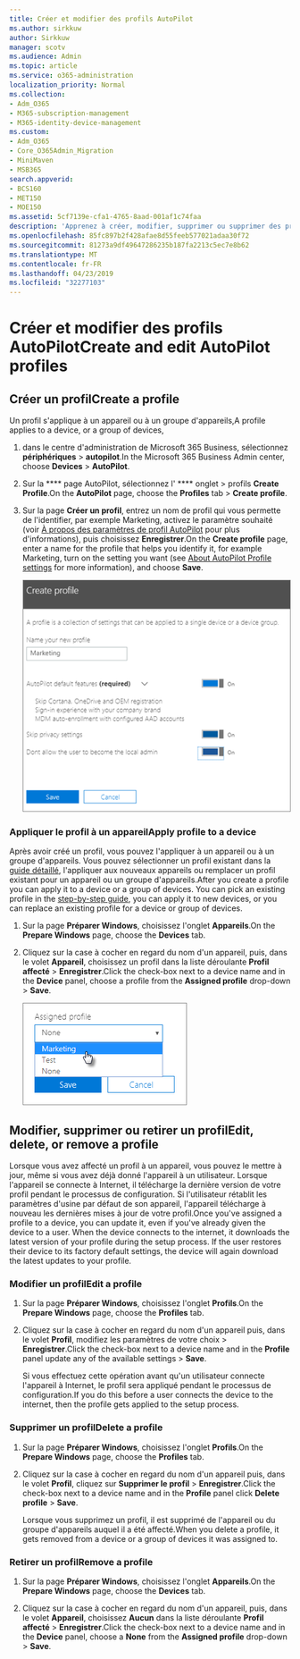 ```yaml
---
title: Créer et modifier des profils AutoPilot
ms.author: sirkkuw
author: Sirkkuw
manager: scotv
ms.audience: Admin
ms.topic: article
ms.service: o365-administration
localization_priority: Normal
ms.collection:
- Adm_O365
- M365-subscription-management
- M365-identity-device-management
ms.custom:
- Adm_O365
- Core_O365Admin_Migration
- MiniMaven
- MSB365
search.appverid:
- BCS160
- MET150
- MOE150
ms.assetid: 5cf7139e-cfa1-4765-8aad-001af1c74faa
description: 'Apprenez à créer, modifier, supprimer ou supprimer des profils autoPilot. '
ms.openlocfilehash: 85fc897b2f428afae8d55feeb577021adaa30f72
ms.sourcegitcommit: 81273a9df49647286235b187fa2213c5ec7e8b62
ms.translationtype: MT
ms.contentlocale: fr-FR
ms.lasthandoff: 04/23/2019
ms.locfileid: "32277103"
---
```

# <a name="create-and-edit-autopilot-profiles"></a><span data-ttu-id="c21cd-103">Créer et modifier des profils AutoPilot</span><span class="sxs-lookup"><span data-stu-id="c21cd-103">Create and edit AutoPilot profiles</span></span>

## <a name="create-a-profile"></a><span data-ttu-id="c21cd-104">Créer un profil</span><span class="sxs-lookup"><span data-stu-id="c21cd-104">Create a profile</span></span>

<span data-ttu-id="c21cd-105">Un profil s'applique à un appareil ou à un groupe d'appareils,</span><span class="sxs-lookup"><span data-stu-id="c21cd-105">A profile applies to a device, or a group of devices,</span></span>
  
1. <span data-ttu-id="c21cd-106">dans le centre d'administration de Microsoft 365 Business, sélectionnez **périphériques** \> **autopilot**.</span><span class="sxs-lookup"><span data-stu-id="c21cd-106">In the Microsoft 365 Business Admin center, choose **Devices** \> **AutoPilot**.</span></span>
  
2. <span data-ttu-id="c21cd-107">Sur la \*\*\*\* page AutoPilot, sélectionnez l' \*\*\*\* onglet \> profils **Create Profile**.</span><span class="sxs-lookup"><span data-stu-id="c21cd-107">On the **AutoPilot** page, choose the **Profiles** tab \> **Create profile**.</span></span>
    
3. <span data-ttu-id="c21cd-108">Sur la page **Créer un profil**, entrez un nom de profil qui vous permette de l'identifier, par exemple Marketing, activez le paramètre souhaité (voir [À propos des paramètres de profil AutoPilot](autopilot-profile-settings.md) pour plus d'informations), puis choisissez **Enregistrer**.</span><span class="sxs-lookup"><span data-stu-id="c21cd-108">On the **Create profile** page, enter a name for the profile that helps you identify it, for example Marketing, turn on the setting you want (see [About AutoPilot Profile settings](autopilot-profile-settings.md) for more information), and choose **Save**.</span></span>
    
    ![Enter name and turn on settings in the Create profile panel.](media/63b5a00d-6a5d-48d0-9557-e7531e80702a.png)
  
### <a name="apply-profile-to-a-device"></a><span data-ttu-id="c21cd-110">Appliquer le profil à un appareil</span><span class="sxs-lookup"><span data-stu-id="c21cd-110">Apply profile to a device</span></span>

<span data-ttu-id="c21cd-p101">Après avoir créé un profil, vous pouvez l'appliquer à un appareil ou à un groupe d'appareils. Vous pouvez sélectionner un profil existant dans la [guide détaillé](add-autopilot-devices-and-profile.md), l'appliquer aux nouveaux appareils ou remplacer un profil existant pour un appareil ou un groupe d'appareils.</span><span class="sxs-lookup"><span data-stu-id="c21cd-p101">After you create a profile you can apply it to a device or a group of devices. You can pick an existing profile in the [step-by-step guide](add-autopilot-devices-and-profile.md), you can apply it to new devices, or you can replace an existing profile for a device or group of devices.</span></span> 
  
1. <span data-ttu-id="c21cd-113">Sur la page **Préparer Windows**, choisissez l'onglet **Appareils**.</span><span class="sxs-lookup"><span data-stu-id="c21cd-113">On the **Prepare Windows** page, choose the **Devices** tab.</span></span> 
    
2. <span data-ttu-id="c21cd-114">Cliquez sur la case à cocher en regard du nom d'un appareil, puis, dans le volet **Appareil**, choisissez un profil dans la liste déroulante **Profil affecté** \> **Enregistrer**.</span><span class="sxs-lookup"><span data-stu-id="c21cd-114">Click the check-box next to a device name and in the **Device** panel, choose a profile from the **Assigned profile** drop-down \> **Save**.</span></span>
    
    ![In the Device panel, select an Assigned profile to apply it.](media/ed0ce33f-9241-4403-a5de-2dddffdc6fb9.png)
  
## <a name="edit-delete-or-remove-a-profile"></a><span data-ttu-id="c21cd-116">Modifier, supprimer ou retirer un profil</span><span class="sxs-lookup"><span data-stu-id="c21cd-116">Edit, delete, or remove a profile</span></span>

<span data-ttu-id="c21cd-p102">Lorsque vous avez affecté un profil à un appareil, vous pouvez le mettre à jour, même si vous avez déjà donné l'appareil à un utilisateur. Lorsque l'appareil se connecte à Internet, il télécharge la dernière version de votre profil pendant le processus de configuration. Si l'utilisateur rétablit les paramètres d'usine par défaut de son appareil, l'appareil télécharge à nouveau les dernières mises à jour de votre profil.</span><span class="sxs-lookup"><span data-stu-id="c21cd-p102">Once you've assigned a profile to a device, you can update it, even if you've already given the device to a user. When the device connects to the internet, it downloads the latest version of your profile during the setup process. If the user restores their device to its factory default settings, the device will again download the latest updates to your profile.</span></span> 
  
### <a name="edit-a-profile"></a><span data-ttu-id="c21cd-120">Modifier un profil</span><span class="sxs-lookup"><span data-stu-id="c21cd-120">Edit a profile</span></span>

1. <span data-ttu-id="c21cd-121">Sur la page **Préparer Windows**, choisissez l'onglet **Profils**.</span><span class="sxs-lookup"><span data-stu-id="c21cd-121">On the **Prepare Windows** page, choose the **Profiles** tab.</span></span> 
    
2. <span data-ttu-id="c21cd-122">Cliquez sur la case à cocher en regard du nom d'un appareil puis, dans le volet **Profil**, modifiez les paramètres de votre choix \> **Enregistrer**.</span><span class="sxs-lookup"><span data-stu-id="c21cd-122">Click the check-box next to a device name and in the **Profile** panel update any of the available settings \> **Save**.</span></span>
    
    <span data-ttu-id="c21cd-123">Si vous effectuez cette opération avant qu'un utilisateur connecte l'appareil à Internet, le profil sera appliqué pendant le processus de configuration.</span><span class="sxs-lookup"><span data-stu-id="c21cd-123">If you do this before a user connects the device to the internet, then the profile gets applied to the setup process.</span></span>
    
### <a name="delete-a-profile"></a><span data-ttu-id="c21cd-124">Supprimer un profil</span><span class="sxs-lookup"><span data-stu-id="c21cd-124">Delete a profile</span></span>

1. <span data-ttu-id="c21cd-125">Sur la page **Préparer Windows**, choisissez l'onglet **Profils**.</span><span class="sxs-lookup"><span data-stu-id="c21cd-125">On the **Prepare Windows** page, choose the **Profiles** tab.</span></span> 
    
2. <span data-ttu-id="c21cd-126">Cliquez sur la case à cocher en regard du nom d'un appareil puis, dans le volet **Profil**, cliquez sur **Supprimer le profil** \> **Enregistrer**.</span><span class="sxs-lookup"><span data-stu-id="c21cd-126">Click the check-box next to a device name and in the **Profile** panel click **Delete profile** \> **Save**.</span></span>
    
    <span data-ttu-id="c21cd-127">Lorsque vous supprimez un profil, il est supprimé de l'appareil ou du groupe d'appareils auquel il a été affecté.</span><span class="sxs-lookup"><span data-stu-id="c21cd-127">When you delete a profile, it gets removed from a device or a group of devices it was assigned to.</span></span>
    
### <a name="remove-a-profile"></a><span data-ttu-id="c21cd-128">Retirer un profil</span><span class="sxs-lookup"><span data-stu-id="c21cd-128">Remove a profile</span></span>

1. <span data-ttu-id="c21cd-129">Sur la page **Préparer Windows**, choisissez l'onglet **Appareils**.</span><span class="sxs-lookup"><span data-stu-id="c21cd-129">On the **Prepare Windows** page, choose the **Devices** tab.</span></span> 
    
2. <span data-ttu-id="c21cd-130">Cliquez sur la case à cocher en regard du nom d'un appareil, puis, dans le volet **Appareil**, choisissez **Aucun** dans la liste déroulante **Profil affecté** \> **Enregistrer**.</span><span class="sxs-lookup"><span data-stu-id="c21cd-130">Click the check-box next to a device name and in the **Device** panel, choose a **None** from the **Assigned profile** drop-down \> **Save**.</span></span>
    
